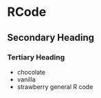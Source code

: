 RCode
=====
## Secondary Heading
### Tertiary Heading 
* chocolate
* vanilla
* strawberry
general R code
